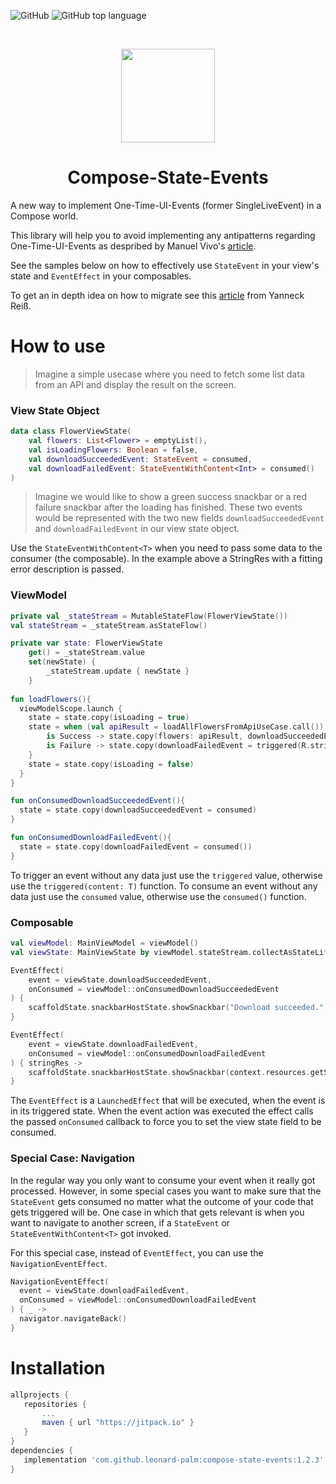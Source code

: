 ![GitHub](https://img.shields.io/github/license/leonard-palm/compose-state-events?color=%234185f3&style=for-the-badge)
![GitHub top language](https://img.shields.io/github/languages/top/leonard-palm/compose-state-events?color=%237f52ff&style=for-the-badge)

<br>
<p align="center"> 
   <img height="150" src="https://user-images.githubusercontent.com/20493984/194604428-89476453-8455-4bc5-803d-7ab604c41b9b.png"/> 
</p>

<h1 align="center"> 
   Compose-State-Events
</h1>

A new way to implement One-Time-UI-Events (former SingleLiveEvent) in a Compose world.

This library will help you to avoid implementing any antipatterns regarding One-Time-UI-Events as despribed by Manuel Vivo's [article](https://medium.com/androiddevelopers/viewmodel-one-off-event-antipatterns-16a1da869b95).

See the samples below on how to effectively use `StateEvent` in your view's state and `EventEffect` in your composables.

To get an in depth idea on how to migrate see this [article](https://medium.com/proandroiddev/how-to-handle-viewmodel-one-time-events-in-jetpack-compose-a01af0678b76) from Yanneck Reiß.

# How to use

> Imagine a simple usecase where you need to fetch some list data from an API and display the result on the screen.



### View State Object
```kotlin
data class FlowerViewState(
    val flowers: List<Flower> = emptyList(),
    val isLoadingFlowers: Boolean = false,
    val downloadSucceededEvent: StateEvent = consumed,
    val downloadFailedEvent: StateEventWithContent<Int> = consumed()
)
```
> Imagine we would like to show a green success snackbar or a red failure snackbar after the loading has finished. 
These two events would be represented with the two new fields `downloadSucceededEvent` and `downloadFailedEvent` in our view state object.

Use the `StateEventWithContent<T>` when you need to pass some data to the consumer (the composable). 
In the example above a StringRes with a fitting error description is passed.

### ViewModel
```kotlin
private val _stateStream = MutableStateFlow(FlowerViewState())
val stateStream = _stateStream.asStateFlow()

private var state: FlowerViewState
    get() = _stateStream.value
    set(newState) {
        _stateStream.update { newState }
    }
    
fun loadFlowers(){
  viewModelScope.launch {
    state = state.copy(isLoading = true)
    state = when (val apiResult = loadAllFlowersFromApiUseCase.call()) {
        is Success -> state.copy(flowers: apiResult, downloadSucceededEvent = triggered)
        is Failure -> state.copy(downloadFailedEvent = triggered(R.string.error_load_flowers))
    }
    state = state.copy(isLoading = false)
  }
}

fun onConsumedDownloadSucceededEvent(){
  state = state.copy(downloadSucceededEvent = consumed)
}

fun onConsumedDownloadFailedEvent(){
  state = state.copy(downloadFailedEvent = consumed())
}
```
To trigger an event without any data just use the `triggered` value, otherwise use the `triggered(content: T)` function.
To consume an event without any data just use the `consumed` value, otherwise use the `consumed()` function.

### Composable

```kotlin
val viewModel: MainViewModel = viewModel()
val viewState: MainViewState by viewModel.stateStream.collectAsStateLifecycleAware()

EventEffect(
    event = viewState.downloadSucceededEvent, 
    onConsumed = viewModel::onConsumedDownloadSucceededEvent
) {
    scaffoldState.snackbarHostState.showSnackbar("Download succeeded.")
}

EventEffect(
    event = viewState.downloadFailedEvent, 
    onConsumed = viewModel::onConsumedDownloadFailedEvent
) { stringRes ->
    scaffoldState.snackbarHostState.showSnackbar(context.resources.getString(stringRes))
}
```
The `EventEffect` is a `LaunchedEffect` that will be executed, when the event is in its triggered state. 
When the event action was executed the effect calls the passed `onConsumed` callback to force you to set the view state field to be consumed.

### Special Case: Navigation
In the regular way you only want to consume your event when it really got processed. However, in some special cases you want to make sure that the `StateEvent` gets consumed no matter what the outcome of your code that gets triggered will be.
One case in which that gets relevant is when you want to navigate to another screen, if a `StateEvent` or `StateEventWithContent<T>` got invoked.

For this special case, instead of `EventEffect`, you can use the `NavigationEventEffect`.

```kotlin
NavigationEventEffect(  
  event = viewState.downloadFailedEvent,  
  onConsumed = viewModel::onConsumedDownloadFailedEvent  
) { _ ->  
  navigator.navigateBack()  
}
```

# Installation

```gradle
allprojects {
   repositories {
       ...
       maven { url "https://jitpack.io" }
   }
}
dependencies {
   implementation 'com.github.leonard-palm:compose-state-events:1.2.3'
}
``` 
